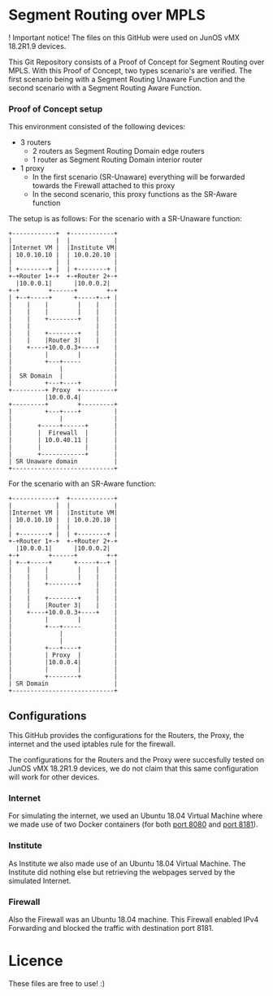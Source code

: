 # Segment Routing over MPLS

! Important notice! The files on this GitHub were used on JunOS vMX 18.2R1.9 devices.

This Git Repository consists of a Proof of Concept for Segment Routing over MPLS. With this Proof of Concept, two types scenario's are verified. The first scenario being with a Segment Routing Unaware Function and the second scenario with a Segment Routing Aware Function.

### Proof of Concept setup
This environment consisted of the following devices:
  - 3 routers
    - 2 routers as Segment Routing Domain edge routers
    - 1 router as Segment Routing Domain interior router
  - 1 proxy
    - In the first scenario (SR-Unaware) everything will be forwarded towards the Firewall attached to this proxy
    - In the second scenario, this proxy functions as the SR-Aware function

The setup is as follows:
For the scenario with a SR-Unaware function:
```
+------------+  +------------+
|            |  |            |
|Internet VM |  |Institute VM|
| 10.0.10.10 |  | 10.0.20.10 |
|            |  |            |
| +--------+ |  | +--------+ |
+-+Router 1+-+  +-+Router 2+-+
  |10.0.0.1|      |10.0.0.2|
+-+        +------+        +-+
| +--+-----+      +-----+--+ |
|    |    |        |    |    |
|    |    |        |    |    |
|    |    +--------+    |    |
|    |                  |    |
|    |    +--------+    |    |
|    |    |Router 3|    |    |
|    +----+10.0.0.3+----+    |
|         |        |         |
|         +---+-----         |
|             |              |
|  SR Domain  |              |
|         +---+----+         |
+---------+ Proxy  +---------+
          |10.0.0.4|
+---------+        +---------+
|         +---+----+         |
|             |              |
|       +-----+------+       |
|       |  Firewall  |       |
|       | 10.0.40.11 |       |
|       |            |       |
|       +------------+       |
| SR Unaware domain          |
+----------------------------+
```
For the scenario with an SR-Aware function:
```
+------------+  +------------+
|            |  |            |
|Internet VM |  |Institute VM|
| 10.0.10.10 |  | 10.0.20.10 |
|            |  |            |
| +--------+ |  | +--------+ |
+-+Router 1+-+  +-+Router 2+-+
  |10.0.0.1|      |10.0.0.2|
+-+        +------+        +-+
| +--+-----+      +-----+--+ |
|    |    |        |    |    |
|    |    |        |    |    | 
|    |    +--------+    |    |
|    |                  |    |
|    |    +--------+    |    |
|    |    |Router 3|    |    |
|    +----+10.0.0.3+----+    |
|         |        |         |
|         +---+-----         |
|             |              |
|             |              |
|         +---+----+         |
|         | Proxy  |         |
|         |10.0.0.4|         |
|         |        |         |
|         +--------+         |
| SR Domain                  |
+----------------------------+
```

## Configurations
This GitHub provides the configurations for the Routers, the Proxy, the internet and the used iptables rule for the firewall.

The configurations for the Routers and the Proxy were succesfully tested on JunOS vMX 18.2R1.9 devices, we do not claim that this same configuration will work for other devices. 

### Internet
For simulating the internet, we used an Ubuntu 18.04 Virtual Machine where we made use of two Docker containers (for both [port 8080](https://hub.docker.com/r/mslotboom/app8080) and [port 8181](https://hub.docker.com/r/mslotboom/app8181)). 

### Institute
As Institute we also made use of an Ubuntu 18.04 Virtual Machine. The Institute did nothing else but retrieving the webpages served by the simulated Internet.

### Firewall
Also the Firewall was an Ubuntu 18.04 machine. This Firewall enabled IPv4 Forwarding and blocked the traffic with destination port 8181.

# Licence
These files are free to use! :)
